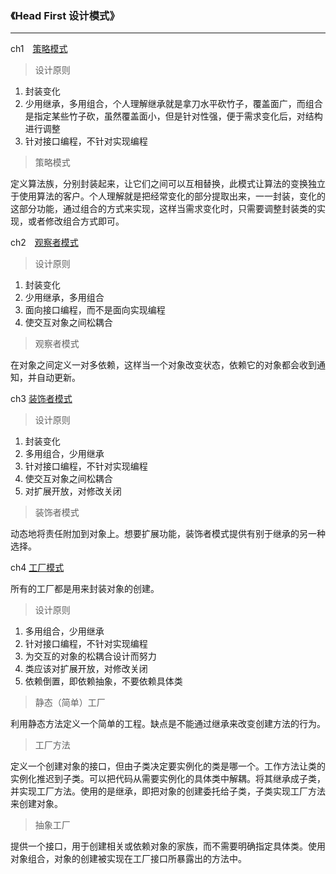 ### 《Head First 设计模式》
---
ch1　[策略模式](./ch01strategy/duck)

> 设计原则
1. 封装变化
2. 少用继承，多用组合，个人理解继承就是拿刀水平砍竹子，覆盖面广，而组合是指定某些竹子砍，虽然覆盖面小，但是针对性强，便于需求变化后，对结构进行调整
3. 针对接口编程，不针对实现编程

> 策略模式

定义算法族，分别封装起来，让它们之间可以互相替换，此模式让算法的变换独立于使用算法的客户。个人理解就是把经常变化的部分提取出来，一一封装，变化的这部分功能，通过组合的方式来实现，这样当需求变化时，只需要调整封装类的实现，或者修改组合方式即可。


ch2　[观察者模式](./ch02Observer/subject)
> 设计原则

1. 封装变化
2. 少用继承，多用组合
3. 面向接口编程，而不是面向实现编程
4. 使交互对象之间松耦合

> 观察者模式

在对象之间定义一对多依赖，这样当一个对象改变状态，依赖它的对象都会收到通知，并自动更新。

ch3 [装饰者模式](./designpattern/ch03decorator)
> 设计原则

1. 封装变化
2. 多用组合，少用继承
3. 针对接口编程，不针对实现编程
4. 使交互对象之间松耦合
5. 对扩展开放，对修改关闭

> 装饰者模式

动态地将责任附加到对象上。想要扩展功能，装饰者模式提供有别于继承的另一种选择。

ch4 [工厂模式](./designpattern/ch04factory)

所有的工厂都是用来封装对象的创建。

> 设计原则

1. 多用组合，少用继承
2. 针对接口编程，不针对实现编程
3. 为交互的对象的松耦合设计而努力
4. 类应该对扩展开放，对修改关闭
5. 依赖倒置，即依赖抽象，不要依赖具体类

> 静态（简单）工厂

利用静态方法定义一个简单的工程。缺点是不能通过继承来改变创建方法的行为。

> 工厂方法

定义一个创建对象的接口，但由子类决定要实例化的类是哪一个。工作方法让类的实例化推迟到子类。可以把代码从需要实例化的具体类中解耦。将其继承成子类，并实现工厂方法。使用的是继承，即把对象的创建委托给子类，子类实现工厂方法来创建对象。

> 抽象工厂

提供一个接口，用于创建相关或依赖对象的家族，而不需要明确指定具体类。使用对象组合，对象的创建被实现在工厂接口所暴露出的方法中。

